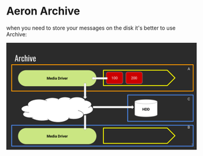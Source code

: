 # Aeron Archive 

when you need to store your messages on the disk it's better to use Archive: 

<p align="center">
  <img src="/img/Archive.gif">
</p>
